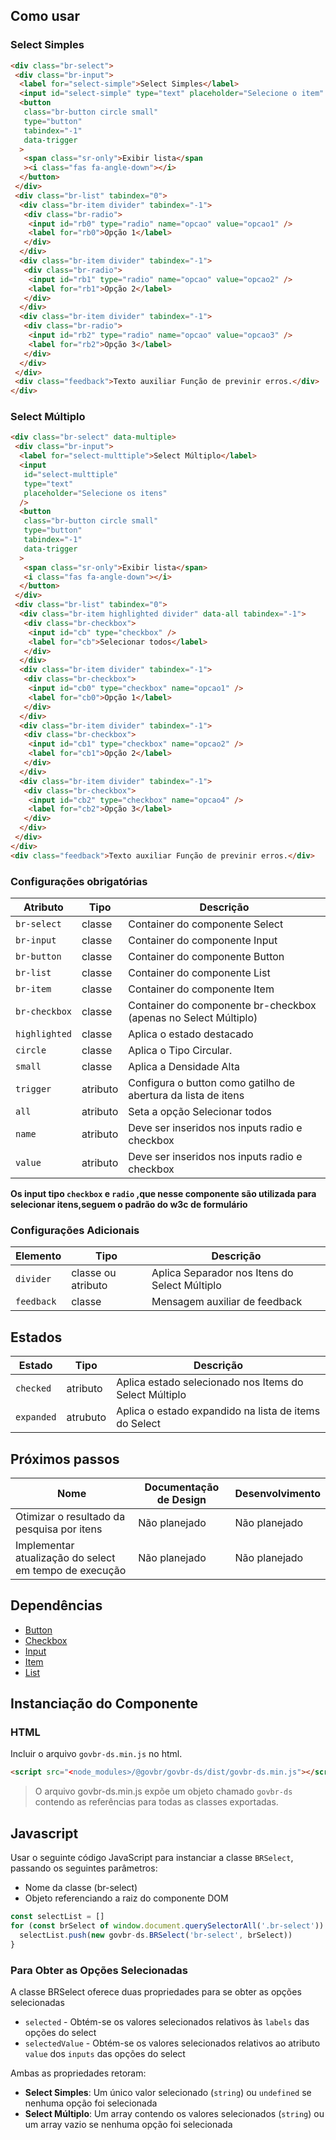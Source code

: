 [version]: # '6.0.8'

## Como usar

### Select Simples

```html
<div class="br-select">
 <div class="br-input">
  <label for="select-simple">Select Simples</label>
  <input id="select-simple" type="text" placeholder="Selecione o item" />
  <button
   class="br-button circle small"
   type="button"
   tabindex="-1"
   data-trigger
  >
   <span class="sr-only">Exibir lista</span
   ><i class="fas fa-angle-down"></i>
  </button>
 </div>
 <div class="br-list" tabindex="0">
  <div class="br-item divider" tabindex="-1">
   <div class="br-radio">
    <input id="rb0" type="radio" name="opcao" value="opcao1" />
    <label for="rb0">Opção 1</label>
   </div>
  </div>
  <div class="br-item divider" tabindex="-1">
   <div class="br-radio">
    <input id="rb1" type="radio" name="opcao" value="opcao2" />
    <label for="rb1">Opção 2</label>
   </div>
  </div>
  <div class="br-item divider" tabindex="-1">
   <div class="br-radio">
    <input id="rb2" type="radio" name="opcao" value="opcao3" />
    <label for="rb2">Opção 3</label>
   </div>
  </div>
 </div>
 <div class="feedback">Texto auxiliar Função de previnir erros.</div>
</div>
```

### Select Múltiplo

```html
<div class="br-select" data-multiple>
 <div class="br-input">
  <label for="select-multtiple">Select Múltiplo</label>
  <input
   id="select-multtiple"
   type="text"
   placeholder="Selecione os itens"
  />
  <button
   class="br-button circle small"
   type="button"
   tabindex="-1"
   data-trigger
  >
   <span class="sr-only">Exibir lista</span>
   <i class="fas fa-angle-down"></i>
  </button>
 </div>
 <div class="br-list" tabindex="0">
  <div class="br-item highlighted divider" data-all tabindex="-1">
   <div class="br-checkbox">
    <input id="cb" type="checkbox" />
    <label for="cb">Selecionar todos</label>
   </div>
  </div>
  <div class="br-item divider" tabindex="-1">
   <div class="br-checkbox">
    <input id="cb0" type="checkbox" name="opcao1" />
    <label for="cb0">Opção 1</label>
   </div>
  </div>
  <div class="br-item divider" tabindex="-1">
   <div class="br-checkbox">
    <input id="cb1" type="checkbox" name="opcao2" />
    <label for="cb1">Opção 2</label>
   </div>
  </div>
  <div class="br-item divider" tabindex="-1">
   <div class="br-checkbox">
    <input id="cb2" type="checkbox" name="opcao4" />
    <label for="cb2">Opção 3</label>
   </div>
  </div>
 </div>
</div>
<div class="feedback">Texto auxiliar Função de previnir erros.</div>
```

### Configurações obrigatórias

| Atributo      | Tipo     | Descrição                                                       |
| ------------- | -------- | --------------------------------------------------------------- |
| `br-select`   | classe   | Container do componente Select                                  |
| `br-input`    | classe   | Container do componente Input                                   |
| `br-button`   | classe   | Container do componente Button                                  |
| `br-list`     | classe   | Container do componente List                                    |
| `br-item`     | classe   | Container do componente Item                                    |
| `br-checkbox` | classe   | Container do componente br-checkbox (apenas no Select Múltiplo) |
| `highlighted` | classe   | Aplica o estado destacado                                       |
| `circle`      | classe   | Aplica o Tipo Circular.                                         |
| `small`       | classe   | Aplica a Densidade Alta                                         |
| `trigger`     | atributo | Configura o button como gatilho de abertura da lista de itens   |
| `all`         | atributo | Seta a opção Selecionar todos                                   |
| `name`        | atributo | Deve ser inseridos nos inputs radio e checkbox                  |
| `value`       | atributo | Deve ser inseridos nos inputs radio e checkbox                  |

**Os input tipo `checkbox` e `radio` ,que nesse componente são utilizada para selecionar itens,seguem o padrão do w3c de formulário**

### Configurações Adicionais

| Elemento   | Tipo               | Descrição                                     |
| ---------- | ------------------ | --------------------------------------------- |
| `divider`  | classe ou atributo | Aplica Separador nos Itens do Select Múltiplo |
| `feedback` | classe             | Mensagem auxiliar de feedback                 |

## Estados

| Estado     | Tipo     | Descrição                                              |
| ---------- | -------- | ------------------------------------------------------ |
| `checked`  | atributo | Aplica estado selecionado nos Items do Select Múltiplo |
| `expanded` | atrubuto | Aplica o estado expandido na lista de items do Select  |

## Próximos passos

| Nome                                                   | Documentação de Design | Desenvolvimento |
| ------------------------------------------------------ | ---------------------- | --------------- |
| Otimizar o resultado da pesquisa por itens             | Não planejado          | Não planejado   |
| Implementar atualização do select em tempo de execução | Não planejado          | Não planejado   |

## Dependências

- [Button](/components/button)
- [Checkbox](/components/checkbox)
- [Input](/components/input)
- [Item](/components/item)
- [List](/components/list)

## Instanciação do Componente

### HTML

Incluir o arquivo `govbr-ds.min.js` no html.

```html
<script src="<node_modules>/@govbr/govbr-ds/dist/govbr-ds.min.js"></script>
```

> O arquivo govbr-ds.min.js expõe um objeto chamado `govbr-ds` contendo as referências para todas as classes exportadas.

## Javascript

Usar o seguinte código JavaScript para instanciar a classe `BRSelect`, passando os seguintes parâmetros:

- Nome da classe (br-select)
- Objeto referenciando a raiz do componente DOM

```javascript
const selectList = []
for (const brSelect of window.document.querySelectorAll('.br-select')) {
  selectList.push(new govbr-ds.BRSelect('br-select', brSelect))
}
```
### Para Obter as Opções Selecionadas

A classe BRSelect oferece duas propriedades para se obter as opções selecionadas

- `selected` - Obtém-se os valores selecionados relativos às `labels` das opções do select
- `selectedValue` - Obtém-se os valores selecionados relativos ao atributo `value` dos `inputs` das opções do select

Ambas as propriedades retoram:

- **Select Simples**: Um único valor selecionado (`string`) ou `undefined` se nenhuma opção foi selecionada
- **Select Múltiplo**: Um array contendo os valores selecionados (`string`) ou um array vazio se nenhuma opção foi selecionada
